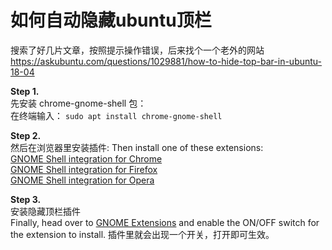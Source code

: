 # 如何自动隐藏ubuntu顶栏

搜索了好几片文章，按照提示操作错误，后来找个一个老外的网站  
https://askubuntu.com/questions/1029881/how-to-hide-top-bar-in-ubuntu-18-04

**Step 1.**   
先安装 chrome-gnome-shell 包：  
在终端输入： `sudo apt install chrome-gnome-shell`

**Step 2.**  
然后在浏览器里安装插件:
Then install one of these extensions:  
[GNOME Shell integration for Chrome](https://chrome.google.com/webstore/detail/gnome-shell-integration/gphhapmejobijbbhgpjhcjognlahblep)  
[GNOME Shell integration for Firefox](https://addons.mozilla.org/en-US/firefox/addon/gnome-shell-integration/)  
[GNOME Shell integration for Opera](https://addons.opera.com/en/extensions/details/gnome-shell-integration/)  

**Step 3.**    
安装隐藏顶栏插件  
Finally, head over to [GNOME Extensions](https://extensions.gnome.org/extension/545/hide-top-bar/) and enable the ON/OFF switch for the extension to install.
插件里就会出现一个开关，打开即可生效。
